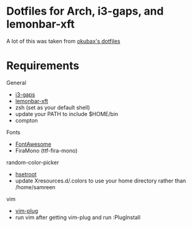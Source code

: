 # Dotfiles for Arch, i3-gaps, and lemonbar-xft
A lot of this was taken from [okubax's dotfiles](https://github.com/okubax/dotfiles)

# Requirements
General
* [i3-gaps](https://github.com/Airblader/i3)
* [lemonbar-xft](https://aur.archlinux.org/packages/lemonbar-xft-git/)
* zsh (set as your default shell)
* update your PATH to include $HOME/bin
* compton

Fonts
* [FontAwesome](https://aur.archlinux.org/packages/ttf-font-awesome/)
* FiraMono (ttf-fira-mono)

random-color-picker
* [hsetroot](https://aur.archlinux.org/packages/hsetroot/)
* update Xresources.d/.colors to use your home directory rather than /home/samreen

vim
* [vim-plug](https://github.com/junegunn/vim-plug)
* run vim after getting vim-plug and run :PlugInstall
